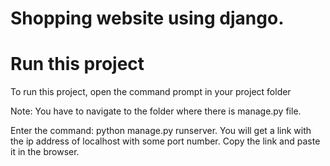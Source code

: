 # Shopping website using django.
# Run this project
  To run this project, open the command prompt in your project folder

  Note: You have to navigate to the folder where there is manage.py file.

  Enter the command: python manage.py runserver.
  You will get a link with the ip address of localhost with some port number. Copy the link and paste it in the browser.
